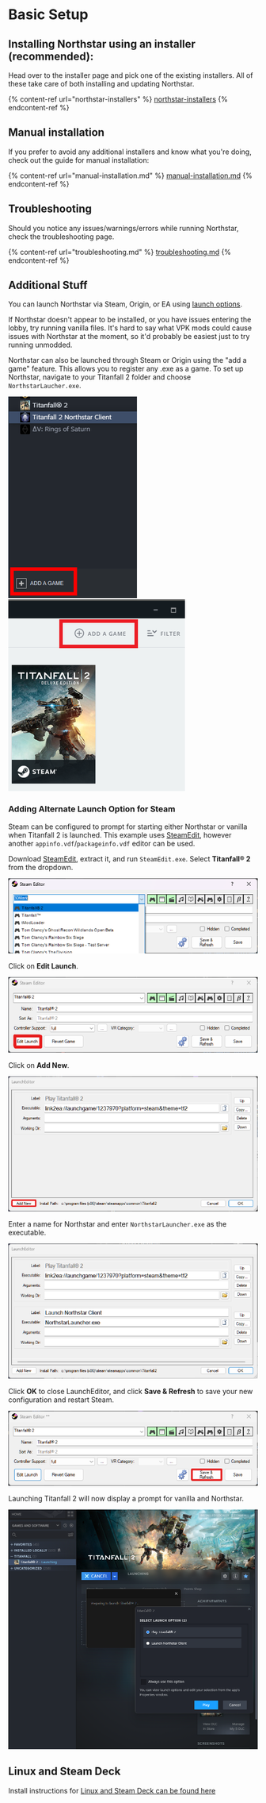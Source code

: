 # Basic Setup

## Installing Northstar using an installer (recommended):

Head over to the installer page and pick one of the existing installers. All of these take care of both installing and updating Northstar.

{% content-ref url="northstar-installers" %}
[northstar-installers](northstar-installers)
{% endcontent-ref %}

## Manual installation

If you prefer to avoid any additional installers and know what you're doing, check out the guide for manual installation:

{% content-ref url="manual-installation.md" %}
[manual-installation.md](manual-installation.md)
{% endcontent-ref %}

## Troubleshooting

Should you notice any issues/warnings/errors while running Northstar, check the troubleshooting page.

{% content-ref url="troubleshooting.md" %}
[troubleshooting.md](troubleshooting.md)
{% endcontent-ref %}

## Additional Stuff

You can launch Northstar via Steam, Origin, or EA using [launch options](troubleshooting.md#launch-opts).

If Northstar doesn't appear to be installed, or you have issues entering the lobby, try running vanilla files. It's hard to say what VPK mods could cause issues with Northstar at the moment, so it'd probably be easiest just to try running unmodded.

Northstar can also be launched through Steam or Origin using the "add a game" feature. This allows you to register any .exe as a game. To set up Northstar, navigate to your Titanfall 2 folder and choose `NorthstarLaucher.exe`.

![steamaddgame](../images/steam-addgame.png) ![originaddgame](../images/origin-addgame.png)

### Adding Alternate Launch Option for Steam

Steam can be configured to prompt for starting either Northstar or vanilla when Titanfall 2 is launched. This example uses [SteamEdit](https://steamedit.tg-software.com/), however another `appinfo.vdf`/`packageinfo.vdf` editor can be used.

Download [SteamEdit](https://steamedit.tg-software.com/), extract it, and run `SteamEdit.exe`. Select **Titanfall® 2** from the dropdown.

![steameditselecttitanfall2](../images/steamedit-select-titanfall2.png)

Click on **Edit Launch**.

![steamediteditlaunch](../images/steamedit-editlaunch.png)

Click on **Add New**.

![steameditaddnew](../images/steamedit-addnew.png)

Enter a name for Northstar and enter `NorthstarLauncher.exe` as the executable.

![steameditlauncheditor](../images/steamedit-launcheditor.png)

Click **OK** to close LaunchEditor, and click **Save & Refresh** to save your new configuration and restart Steam.

![steameditsaveandrefresh](../images/steamedit-saveandrefresh.png)

Launching Titanfall 2 will now display a prompt for vanilla and Northstar.

![steameditlaunchoption](../images/steamedit-launchoption.png)

## Linux and Steam Deck

Install instructions for [Linux and Steam Deck can be found here](../steamdeck-and-linux/installing-on-steamdeck-and-linux.md)
